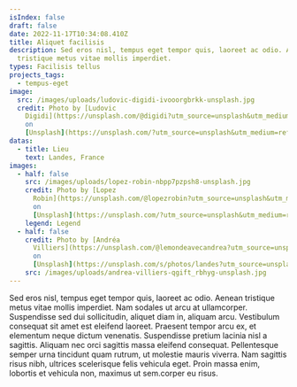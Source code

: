 ```yaml
---
isIndex: false
draft: false
date: 2022-11-17T10:34:08.410Z
title: Aliquet facilisis
description: Sed eros nisl, tempus eget tempor quis, laoreet ac odio. Aenean
  tristique metus vitae mollis imperdiet.
types: Facilisis tellus
projects_tags:
  - tempus-eget
image:
  src: /images/uploads/ludovic-digidi-ivooorgbrkk-unsplash.jpg
  credit: Photo by [Ludovic
    Digidi](https://unsplash.com/@digidi?utm_source=unsplash&utm_medium=referral&utm_content=creditCopyText)
    on
    [Unsplash](https://unsplash.com/?utm_source=unsplash&utm_medium=referral&utm_content=creditCopyText)
datas:
  - title: Lieu
    text: Landes, France
images:
  - half: false
    src: /images/uploads/lopez-robin-nbpp7pzpsh8-unsplash.jpg
    credit: Photo by [Lopez
      Robin](https://unsplash.com/@lopezrobin?utm_source=unsplash&utm_medium=referral&utm_content=creditCopyText)
      on
      [Unsplash](https://unsplash.com/?utm_source=unsplash&utm_medium=referral&utm_content=creditCopyText)
    legend: Legend
  - half: false
    credit: Photo by [Andréa
      Villiers](https://unsplash.com/@lemondeavecandrea?utm_source=unsplash&utm_medium=referral&utm_content=creditCopyText)
      on
      [Unsplash](https://unsplash.com/s/photos/landes?utm_source=unsplash&utm_medium=referral&utm_content=creditCopyText)
    src: /images/uploads/andrea-villiers-qgift_rbhyg-unsplash.jpg
---
```

Sed eros nisl, tempus eget tempor quis, laoreet ac odio. Aenean tristique metus vitae mollis imperdiet. Nam sodales ut arcu at ullamcorper. Suspendisse sed dui sollicitudin, aliquet diam in, aliquam arcu. Vestibulum consequat sit amet est eleifend laoreet. Praesent tempor arcu ex, et elementum neque dictum venenatis. Suspendisse pretium lacinia nisl a sagittis. Aliquam nec orci sagittis massa eleifend consequat. Pellentesque semper urna tincidunt quam rutrum, ut molestie mauris viverra. Nam sagittis risus nibh, ultrices scelerisque felis vehicula eget. Proin massa enim, lobortis et vehicula non, maximus ut sem.corper eu risus.